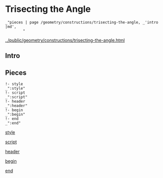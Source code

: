 # Trisecting the Angle

    _"pieces | page /geometry/constructions/trisecting-the-angle, _'intro |md',
            "

[../public/geometry/constructions/trisecting-the-angle.html](# "save:")


## Intro

## Pieces

    !- style
    _":style"
    !- script
    _":script"
    !- header
    _":header"
    !- begin
    _":begin"
    !- end
    _":end"

[style]() 

[script]()

[header]()

[begin]()

[end]()

